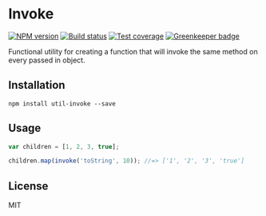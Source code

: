 # Invoke

[![NPM version][npm-image]][npm-url]
[![Build status][travis-image]][travis-url]
[![Test coverage][coveralls-image]][coveralls-url]
[![Greenkeeper badge](https://badges.greenkeeper.io/blakeembrey/invoke.svg)](https://greenkeeper.io/)

Functional utility for creating a function that will invoke the same method on every passed in object.

## Installation

```
npm install util-invoke --save
```

## Usage

```javascript
var children = [1, 2, 3, true];

children.map(invoke('toString', 10)); //=> ['1', '2', '3', 'true']
```

## License

MIT

[npm-image]: https://img.shields.io/npm/v/util-invoke.svg?style=flat
[npm-url]: https://npmjs.org/package/util-invoke
[travis-image]: https://img.shields.io/travis/blakeembrey/invoke.svg?style=flat
[travis-url]: https://travis-ci.org/blakeembrey/invoke
[coveralls-image]: https://img.shields.io/coveralls/blakeembrey/invoke.svg?style=flat
[coveralls-url]: https://coveralls.io/r/blakeembrey/invoke?branch=master
[gittip-image]: https://img.shields.io/gittip/blakeembrey.svg?style=flat
[gittip-url]: https://www.gittip.com/blakeembrey
